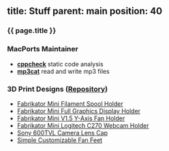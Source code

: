 title: Stuff
parent: main
position: 40
---

### {{ page.title }}

<!--%
mpages = [p for p in pages if p.get("parent", "") == "stuff" and p.lang == "en"]
mpages.sort(key=lambda p: int(p["position"]))
for p in mpages:
    if p.title == "Blog":
        print "  * **[%s](%s)**" % (p.post, p.url) # markdown list item
    else:
        print "  * **[%s](%s)**" % (p.title, p.url) # markdown list item
%-->

### MacPorts Maintainer

* **[cppcheck](https://trac.macports.org/browser/trunk/dports/devel/cppcheck/Portfile)** static code analysis
* **[mp3cat](https://trac.macports.org/browser/trunk/dports/audio/mp3cat/Portfile)** read and write mp3 files

### 3D Print Designs ([Repository](http://xythobuz.de/git/3d-print-designs/))

* [Fabrikator Mini Filament Spool Holder](http://www.thingiverse.com/thing:1427890)
* [Fabrikator Mini Full Graphics Display Holder](http://www.thingiverse.com/thing:1441146)
* [Fabrikator Mini V1.5 Y-Axis Fan Holder](http://www.thingiverse.com/thing:1454399)
* [Fabrikator Mini Logitech C270 Webcam Holder](http://www.thingiverse.com/thing:1531522)
* [Sony 600TVL Camera Lens Cap](http://www.thingiverse.com/thing:1443462)
* [Simple Customizable Fan Feet](http://www.thingiverse.com/thing:1465392)

